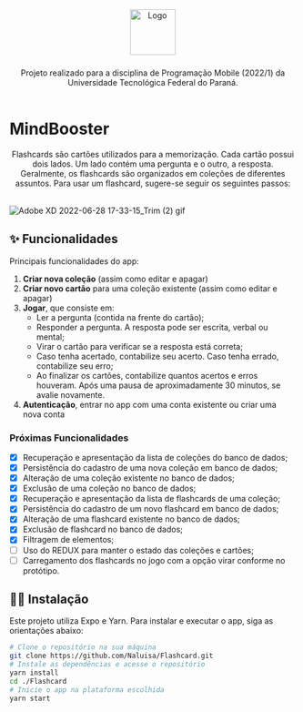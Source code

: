 <div align="center">
  <a href="https://github.com/Abel13/JavaCalculator">
    <img src="http://www.utfpr.edu.br/icones/cabecalho/logo-utfpr/@@images/efcf9caf-6d29-4c24-8266-0b7366ea3a40.png" alt="Logo"  height="80">
  </a>
    <h3> </h3>
    <h3> </h3>
  <p align="center">
    Projeto realizado para a disciplina de Programação Mobile (2022/1) da Universidade Tecnológica Federal do Paraná.
    <br />
    <br />
  </p>
  </div>
  
  # MindBooster

  <p align="center">
   Flashcards são cartões utilizados para a memorização. Cada cartão possui dois lados. Um lado contém uma pergunta e o outro, a resposta. Geralmente, os flashcards são 
    organizados em coleções de diferentes assuntos. Para usar um flashcard, sugere-se seguir os seguintes passos:
    <br />
    <br />
  </p>
  
  
  ![Adobe XD 2022-06-28 17-33-15_Trim (2) gif](https://user-images.githubusercontent.com/54780170/176284143-833ee27d-acd9-45a1-b426-19d03beb92f0.gif)



  
  ## ✨ Funcionalidades

Principais funcionalidades do app:

1. <b>Criar nova coleção</b> (assim como editar e apagar)
1. <b>Criar novo cartão</b> para uma coleção existente (assim como editar e apagar)
1. <b>Jogar</b>, que consiste em:
    * Ler a pergunta (contida na frente do cartão);
    * Responder a pergunta. A resposta pode ser escrita, verbal ou mental;
    * Virar o cartão para verificar se a resposta está correta;
    * Caso tenha acertado, contabilize seu acerto. Caso tenha errado, contabilize seu erro;
    * Ao finalizar os cartões, contabilize quantos acertos e erros houveram. Após uma pausa de aproximadamente 30 minutos, se avalie novamente.
1. <b>Autenticação</b>, entrar no app com uma conta existente ou criar uma nova conta

### Próximas Funcionalidades

- [x] Recuperação e apresentação da lista de coleções do banco de dados;
- [x] Persistência do cadastro de uma nova coleção em banco de dados;
- [x] Alteração de uma coleção existente no banco de dados;
- [x] Exclusão de uma coleção no banco de dados;
- [x] Recuperação e apresentação da lista de flashcards de uma coleção;
- [x] Persistência do cadastro de um novo flashcard em banco de dados;
- [x] Alteração de uma flashcard existente no banco de dados;
- [x] Exclusão de flashcard no banco de dados;
- [x] Filtragem de elementos; 
- [ ] Uso do REDUX para manter o estado das coleções e cartões;
- [ ] Carregamento dos flashcards no jogo com a opção virar conforme no protótipo.

## 👨‍🚀 Instalação

Este projeto utiliza Expo e Yarn. Para instalar e executar o app, siga as orientações abaixo:

```bash
# Clone o repositório na sua máquina
git clone https://github.com/Naluisa/Flashcard.git
# Instale as dependências e acesse o repositório
yarn install
cd ./Flashcard
# Inicie o app na plataforma escolhida
yarn start
```
